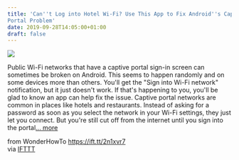 ```yaml
---
title: 'Can''t Log into Hotel Wi-Fi? Use This App to Fix Android''s Captive
Portal Problem'
date: 2019-09-28T14:05:00+01:00
draft: false
---
```


[![](https://img.wonderhowto.com/img/99/63/63704569391008/0/cant-log-into-hotel-wi-fi-use-app-fix-androids-captive-portal-problem.1280x600.jpg)](https://android.gadgethacks.com/how-to/cant-log-into-hotel-wi-fi-use-app-fix-androids-captive-portal-problem-0206272/)

Public Wi-Fi networks that have a captive portal sign-in screen can sometimes be broken on Android. This seems to happen randomly and on some devices more than others. You'll get the "Sign into Wi-Fi network" notification, but it just doesn't work. If that's happening to you, you'll be glad to know an app can help fix the issue. Captive portal networks are common in places like hotels and restaurants. Instead of asking for a password as soon as you select the network in your Wi-Fi settings, they just let you connect. But you're still cut off from the internet until you sign into the portal[... more](https://android.gadgethacks.com/how-to/cant-log-into-hotel-wi-fi-use-app-fix-androids-captive-portal-problem-0206272/)

  
  
from WonderHowTo https://ift.tt/2n1xvr7  
via [IFTTT](https://ifttt.com/?ref=da&site=blogger)
